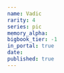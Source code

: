 ```yaml
---
name: Vadic
rarity: 4
series: pic
memory_alpha:
bigbook_tier: -1
in_portal: true
date:
published: true
---
```




